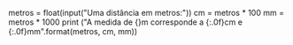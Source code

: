 metros = float(input("Uma distância em metros:"))
cm = metros * 100
mm = metros * 1000
print ("A medida de {}m corresponde a {:.0f}cm e {:.0f}mm".format(metros, cm, mm))
